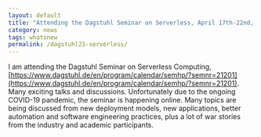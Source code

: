 ```yaml
---
layout: default
title: "Attending the Dagstuhl Seminar on Serverless, April 17th-22nd, 2021 (online)"
category: news 
tags: whatsnew
permalink: /dagstuhl21-serverless/
---
```


I am attending the Dagstuhl Seminar on Serverless Computing, [https://www.dagstuhl.de/en/program/calendar/semhp/?semnr=21201](https://www.dagstuhl.de/en/program/calendar/semhp/?semnr=21201). Many exciting talks and discussions. Unfortunately due to the ongoing COVID-19 pandemic, the seminar is happening online. Many topics are being discussed from new deployment models, new applications, better automation and software engineering practices, plus a lot of war stories from the industry and academic participants. 



